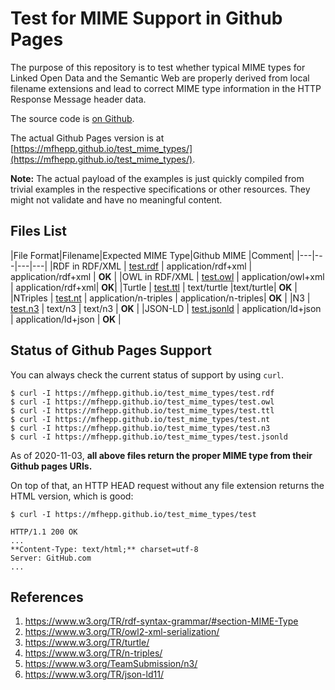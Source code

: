 # Test for MIME Support in Github Pages

The purpose of this repository is to test whether typical MIME types for Linked Open Data and the Semantic Web are properly derived from local filename extensions and lead to correct MIME type information in the HTTP Response Message header data.

The source code is [on Github](https://github.com/mfhepp/test_mime_types).

The actual Github Pages version is at [https://mfhepp.github.io/test_mime_types/](https://mfhepp.github.io/test_mime_types/).

**Note:** The actual payload of the examples is just quickly compiled from trivial examples in the respective specifications or other resources. They might not validate and have no meaningful content.

## Files List

|File Format|Filename|Expected MIME Type|Github MIME |Comment|
|---|---|---|---|
|RDF in RDF/XML | [test.rdf](test.rdf) | application/rdf+xml  | application/rdf+xml | **OK** |
|OWL in RDF/XML | [test.owl](test.owl) | application/owl+xml  | application/rdf+xml| **OK**|
|Turtle         | [test.ttl](test.ttl) | text/turtle |text/turtle| **OK** |
|NTriples       | [test.nt](test.nt) | application/n-triples | application/n-triples| **OK** |
|N3             | [test.n3](test.n3) | text/n3 | text/n3 | **OK** |
|JSON-LD        | [test.jsonld](test.jsonld) | application/ld+json | application/ld+json | **OK** |

## Status of Github Pages Support

You can always check the current status of support by using `curl`.

```
$ curl -I https://mfhepp.github.io/test_mime_types/test.rdf
$ curl -I https://mfhepp.github.io/test_mime_types/test.owl
$ curl -I https://mfhepp.github.io/test_mime_types/test.ttl
$ curl -I https://mfhepp.github.io/test_mime_types/test.nt
$ curl -I https://mfhepp.github.io/test_mime_types/test.n3
$ curl -I https://mfhepp.github.io/test_mime_types/test.jsonld
```

As of 2020-11-03, **all above files return the proper MIME type from their Github pages URIs.**

On top of that, an HTTP HEAD request without any file extension returns the HTML version, which is good:

```
$ curl -I https://mfhepp.github.io/test_mime_types/test

HTTP/1.1 200 OK
...
**Content-Type: text/html;** charset=utf-8
Server: GitHub.com
...
```

## References
1. https://www.w3.org/TR/rdf-syntax-grammar/#section-MIME-Type
2. https://www.w3.org/TR/owl2-xml-serialization/
3. https://www.w3.org/TR/turtle/
4. https://www.w3.org/TR/n-triples/
5. https://www.w3.org/TeamSubmission/n3/
6. https://www.w3.org/TR/json-ld11/
